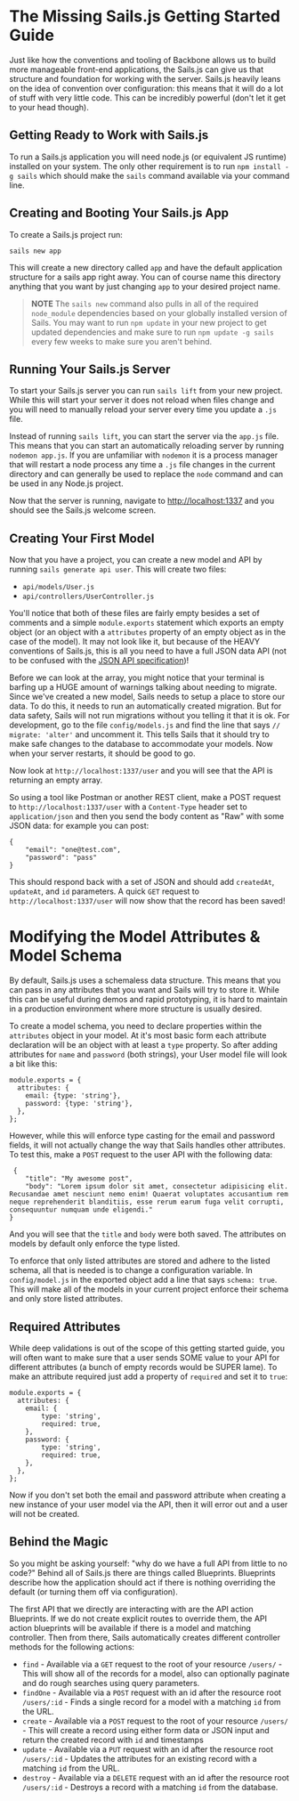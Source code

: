 # The Missing Sails.js Getting Started Guide

Just like how the conventions and tooling of Backbone allows us to build more manageable front-end applications, the Sails.js can give us that structure and foundation for working with the server.
Sails.js heavily leans on the idea of convention over configuration: this means that it will do a lot of stuff with very little code.
This can be incredibly powerful (don't let it get to your head though).

## Getting Ready to Work with Sails.js

To run a Sails.js application you will need node.js (or equivalent JS runtime) installed on your system.
The only other requirement is to run `npm install -g sails` which should make the `sails` command available via your command line.

## Creating and Booting Your Sails.js App

To create a Sails.js project run:

    sails new app

This will create a new directory called `app` and have the default application structure for a sails app right away.
You can of course name this directory anything that you want by just changing `app` to your desired project name.

> **NOTE** The `sails new` command also pulls in all of the required `node_module` dependencies based on your globally installed version of Sails.
> You may want to run `npm update` in your new project to get updated dependencies and make sure to run `npm update -g sails` every few weeks to make sure you aren't behind.

## Running Your Sails.js Server

To start your Sails.js server you can run `sails lift` from your new project.
While this will start your server it does not reload when files change and you will need to manually reload your server every time you update a `.js` file.

Instead of running `sails lift`, you can start the server via the `app.js` file.
This means that you can start an automatically reloading server by running `nodemon app.js`.
If you are unfamiliar with `nodemon` it is a process manager that will restart a node process any time a `.js` file changes in the current directory and can generally be used to replace the `node` command and can be used in any Node.js project.

Now that the server is running, navigate to [http://localhost:1337](http://localhost:1337) and you should see the Sails.js welcome screen.

## Creating Your First Model

Now that you have a project, you can create a new model and API by running `sails generate api user`.
This will create two files:

* `api/models/User.js`
* `api/controllers/UserController.js`

You'll notice that both of these files are fairly empty besides a set of comments and a simple `module.exports` statement which exports an empty object (or an object with a `attributes` property of an empty object as in the case of the model).
It may not look like it, but because of the HEAVY conventions of Sails.js, this is all you need to have a full JSON data API (not to be confused with the [JSON API specification](http://jsonapi.org/))!

Before we can look at the array, you might notice that your terminal is barfing up a HUGE amount of warnings talking about needing to migrate.
Since we've created a new model, Sails needs to setup a place to store our data.
To do this, it needs to run an automatically created migration.
But for data safety, Sails will not run migrations without you telling it that it is ok.
For development, go to the file `config/models.js` and find the line that says `// migrate: 'alter'` and uncomment it.
This tells Sails that it should try to make safe changes to the database to accommodate your models.
Now when your server restarts, it should be good to go.

Now look at `http://localhost:1337/user` and you will see that the API is returning an empty array.

So using a tool like Postman or another REST client, make a POST request to `http://localhost:1337/user` with a `Content-Type` header set to `application/json` and then you send the body content as "Raw" with some JSON data: for example you can post:

    {
        "email": "one@test.com",
        "password": "pass"
    }

This should respond back with a set of JSON and should add `createdAt`, `updateAt`, and `id` parameters.
A quick `GET` request to `http://localhost:1337/user` will now show that the record has been saved!

# Modifying the Model Attributes & Model Schema

By default, Sails.js uses a schemaless data structure.
This means that you can pass in any attributes that you want and Sails will try to store it.
While this can be useful during demos and rapid prototyping, it is hard to maintain in a production environment where more structure is usually desired.

To create a model schema, you need to declare properties within the `attributes` object in your model.
At it's most basic form each attribute declaration will be an object with at least a `type` property.
So after adding attributes for `name` and `password` (both strings), your User model file will look a bit like this:

    module.exports = {
      attributes: {
        email: {type: 'string'},
        password: {type: 'string'},
      },
    };


However, while this will enforce type casting for the email and password fields, it will not actually change the way that Sails handles other attributes.
To test this, make a `POST` request to the user API with the following data:

     {
        "title": "My awesome post",
        "body": "Lorem ipsum dolor sit amet, consectetur adipisicing elit. Recusandae amet nesciunt nemo enim! Quaerat voluptates accusantium rem neque reprehenderit blanditiis, esse rerum earum fuga velit corrupti, consequuntur numquam unde eligendi."
    }

And you will see that the `title` and `body` were both saved.
The attributes on models by default only enforce the type listed.

To enforce that only listed attributes are stored and adhere to the listed schema, all that is needed is to change a configuration variable.
In `config/model.js` in the exported object add a line that says `schema: true`.
This will make all of the models in your current project enforce their schema and only store listed attributes.

## Required Attributes

While deep validations is out of the scope of this getting started guide, you will often want to make sure that a user sends SOME value to your API for different attributes (a bunch of empty records would be SUPER lame).
To make an attribute required just add a property of `required` and set it to `true`:

    module.exports = {
      attributes: {
        email: {
            type: 'string',
            required: true,
        },
        password: {
            type: 'string',
            required: true,
        },
      },
    };

Now if you don't set both the email and password attribute when creating a new instance of your user model via the API, then it will error out and a user will not be created.

## Behind the Magic

So you might be asking yourself: "why do we have a full API from little to no code?"
Behind all of Sails.js there are things called Blueprints.
Blueprints describe how the application should act if there is nothing overriding the default (or turning them off via configuration).

The first API that we directly are interacting with are the API action Blueprints.
If we do not create explicit routes to override them, the API action blueprints will be available if there is a model and matching controller.
Then from there, Sails automatically creates different controller methods for the following actions:

* `find` - Available via a `GET` request to the root of your resource `/users/` - This will show all of the records for a model, also can optionally paginate and do rough searches using query parameters.
* `findOne` - Available via a `POST` request with an id after the resource root `/users/:id` - Finds a single record for a model with a matching `id` from the URL.
* `create` - Available via a `POST` request to the root of your resource `/users/` - This will create a record using either form data or JSON input and return the created record with `id` and timestamps
* `update` - Available via a `PUT` request with an id after the resource root `/users/:id` - Updates the attributes for an existing record with a matching `id` from the URL.
* `destroy` - Available via a `DELETE` request with an id after the resource root `/users/:id` - Destroys a record with a matching `id` from the database.
